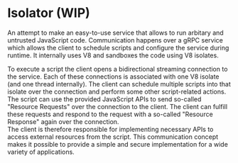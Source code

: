# Isolator (WIP)

An attempt to make an easy-to-use service that allows to run arbitary and untrusted JavaScript code. Communication
happens over a gRPC service which allows the client to schedule scripts and configure the service during runtime. It
internally uses V8 and sandboxes the code using V8 isolates.

To execute a script the client opens a bidirectional streaming connection to the service. Each of these connections is
associated with one V8 isolate (and one thread internally). The client can schedule multiple scripts into that isolate
over the connection and perform some other script-related actions. The script can use the provided JavaScript APIs to
send so-called "Resource Requests" over the connection to the client. The client can fulfill these requests and respond
to the request with a so-called "Resource Response" again over the connection.  
The client is therefore responsible for implementing necessary APIs to access external resources from the script. This
communication concept makes it possible to provide a simple and secure implementation for a wide variety of applications.

